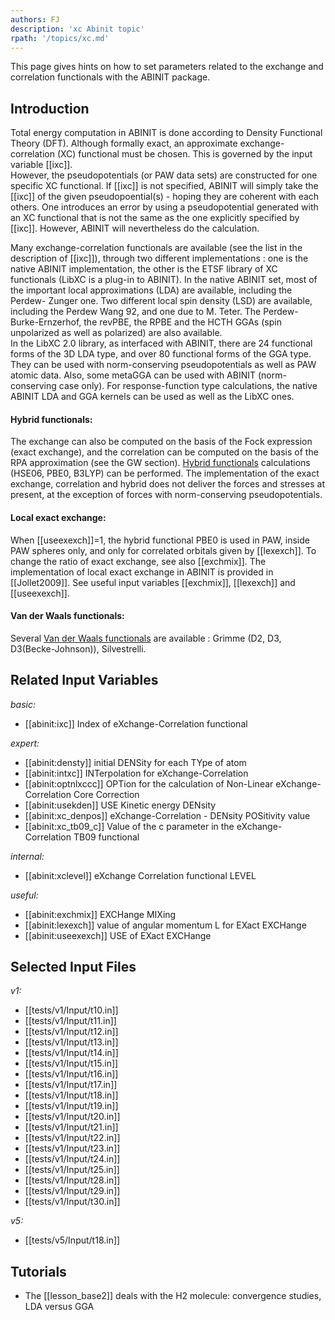 ```yaml
---
authors: FJ
description: 'xc Abinit topic'
rpath: '/topics/xc.md'
---
```

<!--
This file is automatically generated by mksite.py. All changes will be lost.
Change the input yaml files or the python code
-->

This page gives hints on how to set parameters related to the exchange and correlation functionals with the ABINIT package.

## Introduction

Total energy computation in ABINIT is done according to Density Functional
Theory (DFT). Although formally exact, an approximate exchange-correlation
(XC) functional must be chosen. This is governed by the input variable
[[ixc]].  
However, the pseudopotentials (or PAW data sets) are constructed for one
specific XC functional. If [[ixc]] is not specified, ABINIT will simply take
the [[ixc]] of the given pseudopoential(s) - hoping they are coherent with
each others. One introduces an error by using a pseudopotential generated with
an XC functional that is not the same as the one explicitly specified by
[[ixc]]. However, ABINIT will nevertheless do the calculation.

Many exchange-correlation functionals are available (see the list in the
description of [[ixc]]), through two different implementations : one is the
native ABINIT implementation, the other is the ETSF library of XC functionals
(LibXC is a plug-in to ABINIT). In the native ABINIT set, most of the
important local approximations (LDA) are available, including the Perdew-
Zunger one. Two different local spin density (LSD) are available, including
the Perdew Wang 92, and one due to M. Teter. The Perdew-Burke-Ernzerhof, the
revPBE, the RPBE and the HCTH GGAs (spin unpolarized as well as polarized) are
also available.  
In the LibXC 2.0 library, as interfaced with ABINIT, there are 24 functional
forms of the 3D LDA type, and over 80 functional forms of the GGA type. They
can be used with norm-conserving pseudopotentials as well as PAW atomic data.
Also, some metaGGA can be used with ABINIT (norm-conserving case only). For
response-function type calculations, the native ABINIT LDA and GGA kernels can
be used as well as the LibXC ones.  

#### **Hybrid functionals:**

  
The exchange can also be computed on the basis of the Fock expression (exact
exchange), and the correlation can be computed on the basis of the RPA
approximation (see the GW section). [Hybrid functionals](topic_Hybrids.html)
calculations (HSE06, PBE0, B3LYP) can be performed. The implementation of the
exact exchange, correlation and hybrid does not deliver the forces and
stresses at present, at the exception of forces with norm-conserving
pseudopotentials.

#### **Local exact exchange:**

When [[useexexch]]=1, the hybrid functional PBE0 is used in PAW, inside PAW
spheres only, and only for correlated orbitals given by [[lexexch]]. To change
the ratio of exact exchange, see also [[exchmix]]. The implementation of local
exact exchange in ABINIT is provided in [[Jollet2009]]. See useful input
variables [[exchmix]], [[lexexch]] and [[useexexch]].  
  

#### **Van der Waals functionals:**

  
Several [Van der Waals functionals](topic_vdw.html) are available : Grimme
(D2, D3, D3(Becke-Johnson)), Silvestrelli.



## Related Input Variables

*basic:*

- [[abinit:ixc]]  Index of eXchange-Correlation functional
 
*expert:*

- [[abinit:densty]]  initial DENSity for each TYpe of atom
- [[abinit:intxc]]  INTerpolation for eXchange-Correlation
- [[abinit:optnlxccc]]  OPTion for the calculation of Non-Linear eXchange-Correlation Core Correction
- [[abinit:usekden]]  USE Kinetic energy DENsity
- [[abinit:xc_denpos]]  eXchange-Correlation - DENsity POSitivity value
- [[abinit:xc_tb09_c]]  Value of the c parameter in the eXchange-Correlation TB09 functional
 
*internal:*

- [[abinit:xclevel]]  eXchange Correlation functional LEVEL
 
*useful:*

- [[abinit:exchmix]]  EXCHange MIXing
- [[abinit:lexexch]]  value of angular momentum L for EXact EXCHange
- [[abinit:useexexch]]  USE of EXact EXCHange
 

## Selected Input Files

*v1:*

- [[tests/v1/Input/t10.in]]
- [[tests/v1/Input/t11.in]]
- [[tests/v1/Input/t12.in]]
- [[tests/v1/Input/t13.in]]
- [[tests/v1/Input/t14.in]]
- [[tests/v1/Input/t15.in]]
- [[tests/v1/Input/t16.in]]
- [[tests/v1/Input/t17.in]]
- [[tests/v1/Input/t18.in]]
- [[tests/v1/Input/t19.in]]
- [[tests/v1/Input/t20.in]]
- [[tests/v1/Input/t21.in]]
- [[tests/v1/Input/t22.in]]
- [[tests/v1/Input/t23.in]]
- [[tests/v1/Input/t24.in]]
- [[tests/v1/Input/t25.in]]
- [[tests/v1/Input/t28.in]]
- [[tests/v1/Input/t29.in]]
- [[tests/v1/Input/t30.in]]
 
*v5:*

- [[tests/v5/Input/t18.in]]
 

## Tutorials

* The [[lesson_base2]] deals with the H2 molecule: convergence studies, LDA versus GGA 

